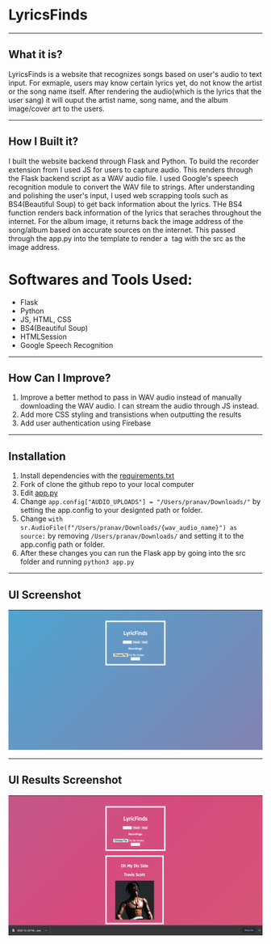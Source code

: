 # LyricsFinds
---

## What it is?

LyricsFinds is a website that recognizes songs based on user's audio to text input. For exmaple, users may know certain lyrics yet, do not know the artist or the song name itself. After rendering the audio(which is the lyrics that the user sang) it will ouput the artist name, song name, and the album image/cover art to the users.

---

## How I Built it?

I built the website backend through Flask and Python. To build the recorder extension from I used JS for users to capture audio. This renders through the Flask backend script as a WAV audio file. I used Google's speech recognition module to convert the WAV file to strings. After understanding and polishing the user's input, I used web scrapping tools such as BS4(Beautiful Soup) to get back information about the lyrics. THe BS4 function renders back information of the lyrics that seraches throughout the internet. For the album image, it returns back the image address of the song/album based on accurate sources on the internet. This passed through the app.py into the template to render a <img> tag with the src as the image address. 

# Softwares and Tools Used: 
- Flask 
- Python 
- JS, HTML, CSS 
- BS4(Beautiful Soup)
- HTMLSession
- Google Speech Recognition

---

## How Can I Improve?

1. Improve a better method to pass in WAV audio instead of manually downloading the WAV audio. I can stream the audio through JS instead. 
3. Add more CSS styling and transistions when outputting the results
4. Add user authentication using Firebase

---

## Installation

1. Install dependencies with the [requirements.txt](requirements.txt)
2. Fork of clone the github repo to your local computer 
3. Edit [app.py](src/app.py)
  1. Change `app.config["AUDIO_UPLOADS"] = "/Users/pranav/Downloads/"` by setting the app.config to your designted path or folder.
  2. Change `with sr.AudioFile(f"/Users/pranav/Downloads/{wav_audio_name}") as source:` by removing `/Users/pranav/Downloads/` and setting it to the app.config path or folder.
  3. After these changes you can run the Flask app by going into the src folder and running `python3 app.py`

---

## UI Screenshot

![alt text](uiss.png)

---

## UI Results Screenshot

![alt text](uissr.png)

